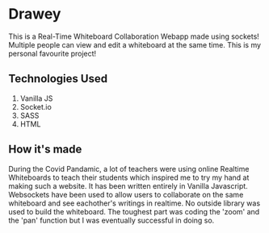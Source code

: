 # Drawey

This is a Real-Time Whiteboard Collaboration Webapp made using sockets! Multiple people can view and edit a whiteboard at the same time. This is my personal favourite project!

## Technologies Used

1. Vanilla JS 
2. Socket.io 
3. SASS 
4. HTML

## How it's made

During the Covid Pandamic, a lot of teachers were using online Realtime Whiteboards to teach their students which inspired me to try my hand at making such a website. It has been written entirely in Vanilla Javascript. Websockets have been used to allow users to collaborate on the same whiteboard and see eachother's writings in realtime. No outside library was used to build the whiteboard. The toughest part was coding the 'zoom' and the 'pan' function but I was eventually successful in doing so.

